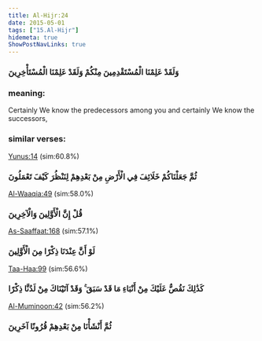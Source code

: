 ```yaml
---
title: Al-Hijr:24
date: 2015-05-01
tags: ["15.Al-Hijr"]
hidemeta: true 
ShowPostNavLinks: true 
---
```

### وَلَقَدْ عَلِمْنَا الْمُسْتَقْدِمِينَ مِنْكُمْ وَلَقَدْ عَلِمْنَا الْمُسْتَأْخِرِينَ
### meaning: 
Certainly We know the predecessors among you and certainly We know the successors,
### similar verses: 

[Yunus:14](/10/14) (sim:60.8%)

### ثُمَّ جَعَلْنَاكُمْ خَلَائِفَ فِي الْأَرْضِ مِنْ بَعْدِهِمْ لِنَنْظُرَ كَيْفَ تَعْمَلُونَ

[Al-Waaqia:49](/56/49) (sim:58.0%)

### قُلْ إِنَّ الْأَوَّلِينَ وَالْآخِرِينَ

[As-Saaffaat:168](/37/168) (sim:57.1%)

### لَوْ أَنَّ عِنْدَنَا ذِكْرًا مِنَ الْأَوَّلِينَ

[Taa-Haa:99](/20/99) (sim:56.6%)

### كَذَٰلِكَ نَقُصُّ عَلَيْكَ مِنْ أَنْبَاءِ مَا قَدْ سَبَقَ ۚ وَقَدْ آتَيْنَاكَ مِنْ لَدُنَّا ذِكْرًا

[Al-Muminoon:42](/23/42) (sim:56.2%)

### ثُمَّ أَنْشَأْنَا مِنْ بَعْدِهِمْ قُرُونًا آخَرِينَ
